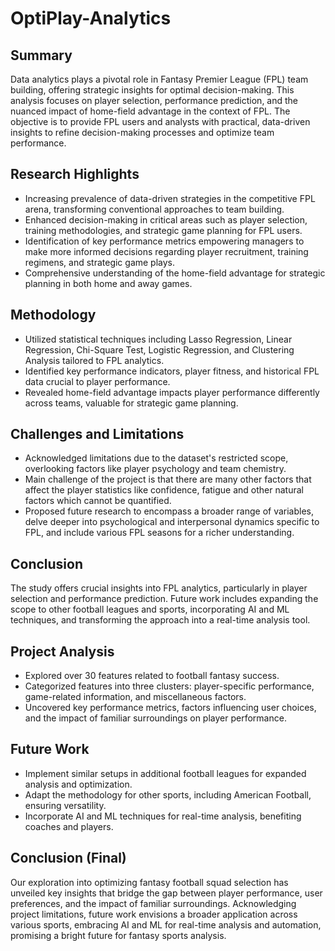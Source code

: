 # OptiPlay-Analytics

## Summary
Data analytics plays a pivotal role in Fantasy Premier League (FPL) team building, offering strategic insights for optimal decision-making. This analysis focuses on player selection, performance prediction, and the nuanced impact of home-field advantage in the context of FPL. The objective is to provide FPL users and analysts with practical, data-driven insights to refine decision-making processes and optimize team performance.

## Research Highlights
- Increasing prevalence of data-driven strategies in the competitive FPL arena, transforming conventional approaches to team building.
- Enhanced decision-making in critical areas such as player selection, training methodologies, and strategic game planning for FPL users.
- Identification of key performance metrics empowering managers to make more informed decisions regarding player recruitment, training regimens, and strategic game plays.
- Comprehensive understanding of the home-field advantage for strategic planning in both home and away games.

## Methodology
- Utilized statistical techniques including Lasso Regression, Linear Regression, Chi-Square Test, Logistic Regression, and Clustering Analysis tailored to FPL analytics.
- Identified key performance indicators, player fitness, and historical FPL data crucial to player performance.
- Revealed home-field advantage impacts player performance differently across teams, valuable for strategic game planning.

## Challenges and Limitations
- Acknowledged limitations due to the dataset's restricted scope, overlooking factors like player psychology and team chemistry.
- Main challenge of the project is that there are many other factors that affect the player statistics like confidence, fatigue and other natural factors which cannot be quantified.
- Proposed future research to encompass a broader range of variables, delve deeper into psychological and interpersonal dynamics specific to FPL, and include various FPL seasons for a richer understanding.

## Conclusion
The study offers crucial insights into FPL analytics, particularly in player selection and performance prediction. Future work includes expanding the scope to other football leagues and sports, incorporating AI and ML techniques, and transforming the approach into a real-time analysis tool.

## Project Analysis
- Explored over 30 features related to football fantasy success.
- Categorized features into three clusters: player-specific performance, game-related information, and miscellaneous factors.
- Uncovered key performance metrics, factors influencing user choices, and the impact of familiar surroundings on player performance.

## Future Work
- Implement similar setups in additional football leagues for expanded analysis and optimization.
- Adapt the methodology for other sports, including American Football, ensuring versatility.
- Incorporate AI and ML techniques for real-time analysis, benefiting coaches and players.

## Conclusion (Final)
Our exploration into optimizing fantasy football squad selection has unveiled key insights that bridge the gap between player performance, user preferences, and the impact of familiar surroundings. Acknowledging project limitations, future work envisions a broader application across various sports, embracing AI and ML for real-time analysis and automation, promising a bright future for fantasy sports analysis.
